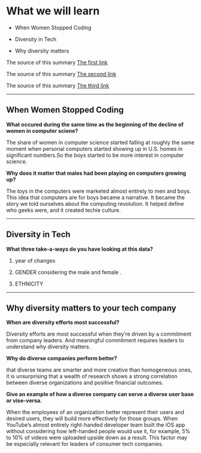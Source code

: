 # What we will learn

- When Women Stopped Coding

- Diversity in Tech

- Why diversity matters

The source of this summary [The first link](https://www.npr.org/sections/money/2014/10/21/357629765/when-women-stopped-coding)

The source of this summary [The second link](https://informationisbeautiful.net/visualizations/diversity-in-tech/)

The source of this summary [The third link](https://www.usatoday.com/story/tech/columnist/2015/07/21/why-diversity-matters-your-tech-company/30419871/)

______________________________________

## When Women Stopped Coding

**What occured during the same time as the beginning of the decline of women in computer sciene?**

The share of women in computer science started falling at roughly the same moment when personal computers started showing up in U.S. homes in significant numbers.So the boys started to be more interest in computer science.

**Why does it matter that males had been playing on computers growing up?**

 The toys in the computers were marketed almost entirely to men and boys.
This idea that computers are for boys became a narrative. It became the story we told ourselves about the computing revolution. It helped define who geeks were, and it created techie culture.

______________________________________

## Diversity in Tech

**What three take-a-ways do you have looking at this data?**

1. year of changes

2. GENDER considering the male and female .

3. ETHNICITY

______________________________________

## Why diversity matters to your tech company

**When are diversity efforts most successful?**

Diversity efforts are most successful when they’re driven by a commitment from company leaders. And meaningful commitment requires leaders to understand why diversity matters.

**Why do diverse companies perform better?**

that diverse teams are smarter and more creative than homogeneous ones, it is unsurprising that a wealth of research shows a strong correlation between diverse organizations and positive financial outcomes.

**Give an example of how a diverse company can serve a diverse user base or vise-versa.**

When the employees of an organization better represent their users and desired users, they will build more effectively for those groups. When YouTube’s almost entirely right-handed developer team built the iOS app without considering how left-handed people would use it, for example, 5% to 10% of videos were uploaded upside down as a result. This factor may be especially relevant for leaders of consumer tech companies.
